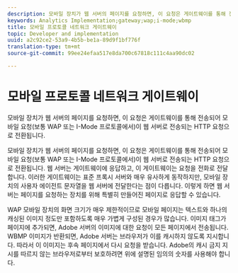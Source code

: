 ```yaml
---
description: 모바일 장치가 웹 서버의 페이지를 요청하면, 이 요청은 게이트웨이를 통해 전송되어 모바일 요청(보통 WAP 또는 I-Mode 프로토콜에서)이 웹 서버로 전송되는 HTTP 요청으로 전환됩니다.
keywords: Analytics Implementation;gateway;wap;i-mode;wbmp
title: 모바일 프로토콜 네트워크 게이트웨이
topic: Developer and implementation
uuid: a2c92ce2-53a9-4b5b-be1a-89d9f1bf776f
translation-type: tm+mt
source-git-commit: 99ee24efaa517e8da700c67818c111c4aa90dc02

---
```



# 모바일 프로토콜 네트워크 게이트웨이

모바일 장치가 웹 서버의 페이지를 요청하면, 이 요청은 게이트웨이를 통해 전송되어 모바일 요청(보통 WAP 또는 I-Mode 프로토콜에서)이 웹 서버로 전송되는 HTTP 요청으로 전환됩니다.

모바일 장치가 웹 서버의 페이지를 요청하면, 이 요청은 게이트웨이를 통해 전송되어 모바일 요청(보통 WAP 또는 I-Mode 프로토콜에서)이 웹 서버로 전송되는 HTTP 요청으로 전환됩니다. 웹 서버는 게이트웨이에 응답하고, 이 게이트웨이는 요청을 전화로 전달합니다. 이러한 게이트웨이는 표준 프록시 서버와 매우 유사하게 동작하지만, 모바일 장치의 사용자 에이전트 문자열을 웹 서버에 전달한다는 점이 다릅니다. 이렇게 하면 웹 서버는 페이지를 요청하는 장치를 위해 특별히 만들어진 페이지로 응답할 수 있습니다.

WAP 모바일 장치의 화면 크기가 매우 제한적이므로 모바일 페이지는 텍스트와 하나의 캐싱된 이미지 정도만 포함하도록 매우 가볍게 구성된 경우가 많습니다. 이미지 태그가 페이지에 추가되면, Adobe 서버의 이미지에 대한 요청이 모든 페이지에서 전송됩니다. WBMP 이미지가 반환되면, Adobe 서버는 브라우저가 이를 캐시하지 않도록 지시합니다. 따라서 이 이미지는 후속 페이지에서 다시 요청을 받습니다. Adobe의 캐시 금지 지시를 따르지 않는 브라우저로부터 보호하려면 위에 설명된 임의의 숫자를 사용해야 합니다.
